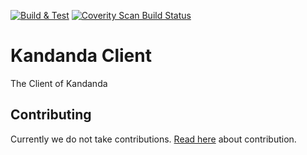 [![Build & Test](https://janicmikes.visualstudio.com/_apis/public/build/definitions/53d01f71-ae4d-4c13-be26-cecc9d264584/3/badge)](https://janicmikes.visualstudio.com/Engineering%20Project/_build)
[![Coverity Scan Build Status](https://scan.coverity.com/projects/11980/badge.svg)](https://scan.coverity.com/projects/kandanda-client)

# Kandanda Client
The Client of Kandanda

## Contributing
Currently we do not take contributions.  [Read here](docs/contribute.md) about contribution.
